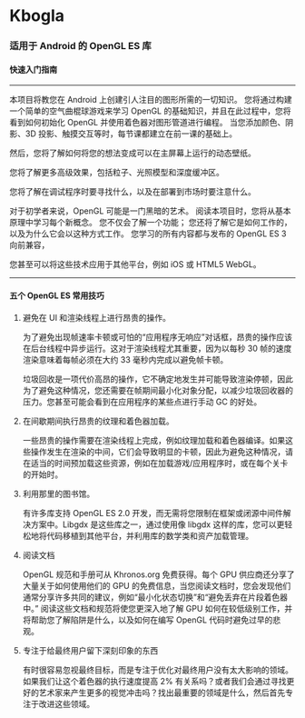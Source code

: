 # Kbogla

### 适用于 Android 的 OpenGL ES 库



#### 快速入门指南

---

本项目将教您在 Android 上创建引人注目的图形所需的一切知识。
您将通过构建一个简单的空气曲棍球游戏来学习 OpenGL 的基础知识，并且在此过程中，您将看到如何初始化 OpenGL 并使用着色器对图形管道进行编程。
当您添加颜色、阴影、3D 投影、触摸交互等时，每节课都建立在前一课的基础上。

然后，您将了解如何将您的想法变成可以在主屏幕上运行的动态壁纸。

您将了解更多高级效果，包括粒子、光照模型和深度缓冲区。

您将了解在调试程序时要寻找什么，以及在部署到市场时要注意什么。

对于初学者来说，OpenGL 可能是一门黑暗的艺术。
阅读本项目时，您将从基本原理中学习每个新概念。
您不仅会了解一个功能；
您还将了解它是如何工作的，以及为什么它会以这种方式工作。
您学习的所有内容都与发布的 OpenGL ES 3 向前兼容，

您甚至可以将这些技术应用于其他平台，例如 iOS 或 HTML5 WebGL。

---

#### 五个 OpenGL ES 常用技巧

1. 避免在 UI 和渲染线程上进行昂贵的操作。

   为了避免出现帧速率卡顿或可怕的“应用程序无响应”对话框，昂贵的操作应该在后台线程中异步运行。这对于渲染线程尤其重要，因为以每秒 30 帧的速度渲染意味着每帧必须在大约 33 毫秒内完成以避免帧卡顿。

   垃圾回收是一项代价高昂的操作，它不确定地发生并可能导致渲染停顿，因此为了避免这种情况，您还需要在帧期间最小化对象分配，以减少垃圾回收器的压力。您甚至可能会看到在应用程序的某些点进行手动 GC 的好处。

2. 在间歇期间执行昂贵的纹理和着色器加载。

   一些昂贵的操作需要在渲染线程上完成，例如纹理加载和着色器编译。如果这些操作发生在渲染的中间，它们会导致明显的卡顿，因此为避免这种情况，请在适当的时间预加载这些资源，例如在加载游戏/应用程序时，或在每个关卡的开始时。

3. 利用那里的图书馆。

   有许多库支持 OpenGL ES 2.0 开发，而无需将您限制在框架或闭源中间件解决方案中。Libgdx 是这些库之一，通过使用像 libgdx 这样的库，您可以更轻松地将代码移植到其他平台，并利用库的数学类和资产加载管理。

4. 阅读文档

   OpenGL 规范和手册可从 Khronos.org 免费获得。每个 GPU 供应商还分享了大量关于如何使用他们的 GPU 的免费信息，当您阅读文档时，您会发现他们通常分享许多共同的建议，例如“最小化状态切换”和“避免丢弃在片段着色器中。” 阅读这些文档和规范将使您更深入地了解 GPU 如何在较低级别工作，并将帮助您了解陷阱是什么，以及如何在编写 OpenGL 代码时避免过早的悲观。

5. 专注于给最终用户留下深刻印象的东西

   有时很容易忽视最终目标，而是专注于优化对最终用户没有太大影响的领域。如果我们让这个着色器的执行速度提高 2% 有关系吗？或者我们会通过寻找更好的艺术家来产生更多的视觉冲击吗？找出最重要的领域是什么，然后首先专注于改进这些领域。